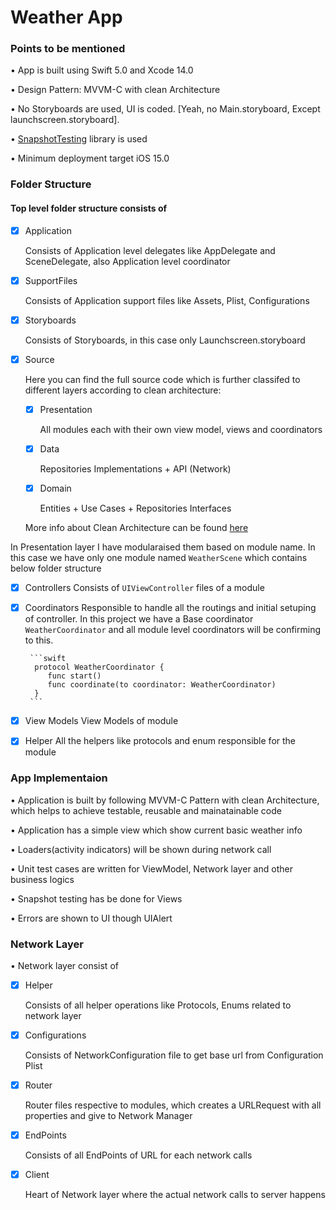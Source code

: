 # Weather App

### Points to be mentioned

 • App is built using Swift 5.0 and Xcode 14.0
 
 • Design Pattern: MVVM-C with clean Architecture
 
 • No Storyboards are used, UI is coded. [Yeah, no Main.storyboard, Except launchscreen.storyboard].
 
 •  [SnapshotTesting](https://github.com/pointfreeco/swift-snapshot-testing) library is used 
 
 • Minimum deployment target iOS 15.0

### Folder Structure

#### Top level folder structure consists of 

- [x] Application

     Consists of Application level delegates like AppDelegate and SceneDelegate, also Application level coordinator
- [x] SupportFiles

     Consists of Application support files like Assets, Plist, Configurations 
- [x] Storyboards

     Consists of Storyboards, in this case only Launchscreen.storyboard
- [x] Source

     Here you can find the full source code which is further classifed to different layers according to clean architecture:

     - [x] Presentation
     
          All modules each with their own view model, views and coordinators 
           
     - [x] Data
     
          Repositories Implementations + API (Network)
           
     - [x] Domain
     
          Entities + Use Cases + Repositories Interfaces

     More info about Clean Architecture can be found [here](https://blog.cleancoder.com/uncle-bob/2012/08/13/the-clean-architecture.html)

 In Presentation layer I have modularaised them based on module name. In this case we have only one module named `WeatherScene` which contains below folder structure
      
  - [x] Controllers
         Consists of `UIViewController` files of a module
           
  - [x] Coordinators
         Responsible to handle all the routings and initial setuping of controller. In this project we have a Base coordinator `WeatherCoordinator` 
         and all module level coordinators will be confirming to this.

         ```swift
          protocol WeatherCoordinator {
             func start()
             func coordinate(to coordinator: WeatherCoordinator)
          } 
         ```
         
  - [x] View Models
         View Models of module
     
  - [x] Helper
         All the helpers like protocols and enum responsible for the module
 
### App Implementaion

  • Application is built by following MVVM-C Pattern with clean Architecture, which helps to achieve testable, reusable and mainatainable code
  
  • Application has a simple view which show current basic weather info
  
  • Loaders(activity indicators) will be shown during network call
  
  • Unit test cases are written for ViewModel, Network layer and other business logics
  
  • Snapshot testing has be done for Views
  
  • Errors are shown to UI though UIAlert
  
  
### Network Layer

  • Network layer consist of 
  
  - [x] Helper
  
      Consists of all helper operations like Protocols, Enums related to network layer 
  - [x] Configurations

      Consists of NetworkConfiguration file to get base url from Configuration Plist
  - [x] Router

      Router files respective to modules, which creates a URLRequest with all properties and give to Network Manager
      
  - [x] EndPoints

      Consists of all EndPoints of URL for each network calls
      
  - [x] Client

      Heart of Network layer where the actual network calls to server happens 
      
  
